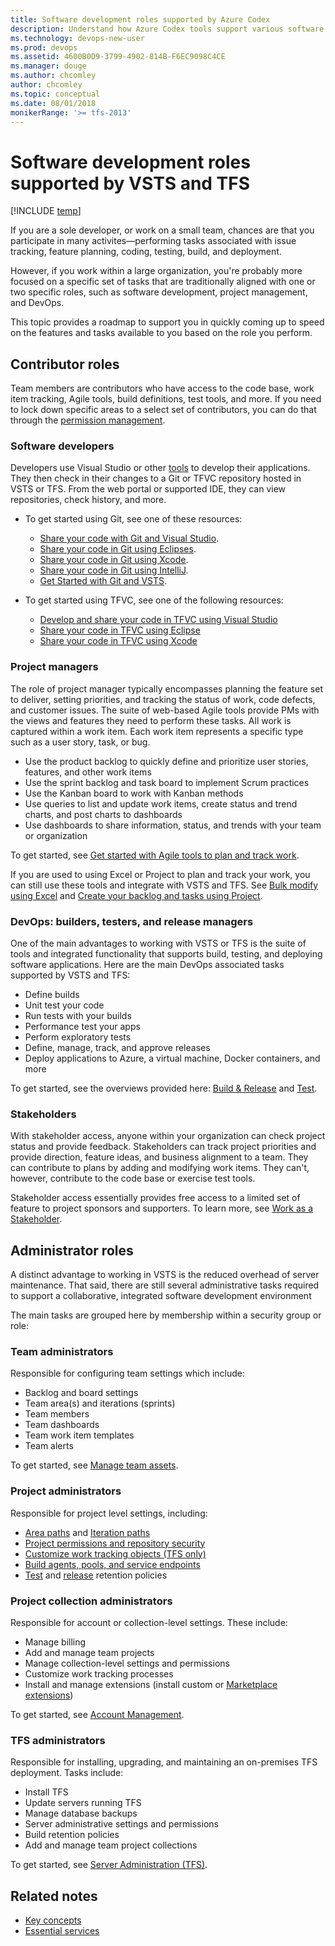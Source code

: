 ```yaml
---
title: Software development roles supported by Azure Codex
description: Understand how Azure Codex tools support various software development roles
ms.technology: devops-new-user 
ms.prod: devops
ms.assetid: 4600B0D9-3799-4902-814B-F6EC9098C4CE
ms.manager: douge
ms.author: chcomley
author: chcomley
ms.topic: conceptual
ms.date: 08/01/2018
monikerRange: '>= tfs-2013'
---
```


# Software development roles supported by VSTS and TFS

[!INCLUDE [temp](../_shared/version-vsts-tfs-all-versions.md)]

If you are a sole developer, or work on a small team, chances are that you participate in many activites&mdash;performing tasks associated with issue tracking, feature planning, coding, testing, build, and deployment.

However, if you work within a large organization, you're probably more focused on a specific set of tasks that are traditionally aligned with one or two specific roles, such as software development, project management, and DevOps.

This topic provides a roadmap to support you in quickly coming up to speed on the features and tasks available to you based on the role you perform.

## Contributor roles

Team members are contributors who have access to the code base, work item tracking, Agile tools, build definitions, test tools, and more. If you need to lock down specific areas to a select set of contributors, you can do that through the [permission management](../security/permissions.md).

### Software developers

Developers use Visual Studio or other [tools](tools.md) to develop their applications. They then check in their changes to a Git or TFVC repository hosted in VSTS or TFS. From the web portal or supported IDE, they can view repositories, check history, and more.

- To get started using Git, see one of these resources:

  - [Share your code with Git and Visual Studio](../git/share-your-code-in-git-vs.md).
  - [Share your code in Git using Eclipses](../git/share-your-code-in-git-eclipse.md).
  - [Share your code in Git using Xcode](../git/share-your-code-in-git-xcode.md).
  - [Share your code in Git using IntelliJ](/vsts/java/download-intellij-plug-in).
  - [Get Started with Git and VSTS](../git/gitquickstart.md).
- To get started using TFVC, see one of the following resources:

  - [Develop and share your code in TFVC using Visual Studio](../tfvc/share-your-code-in-tfvc-vs.md)
  - [Share your code in TFVC using Eclipse](../tfvc/share-your-code-in-tfvc-eclipse.md)
  - [Share your code in TFVC using Xcode](../tfvc/share-your-code-in-tfvc-xcode.md)

### Project managers

The role of project manager typically encompasses planning the feature set to deliver, setting priorities, and tracking the status of work, code defects, and customer issues. The suite of web-based Agile tools provide PMs with the views and features they need to perform these tasks. All work is captured within a work item. Each work item represents a specific type such as a user story, task, or bug.

- Use the product backlog to quickly define and prioritize user stories, features, and other work items
- Use the sprint backlog and task board to implement Scrum practices
- Use the Kanban board to work with Kanban methods
- Use queries to list and update work items, create status and trend charts, and post charts to dashboards
- Use dashboards to share information, status, and trends with your team or organization

To get started, see [Get started with Agile tools to plan and track work](../work/backlogs/overview.md).

If you are used to using Excel or Project to plan and track your work, you can still use these tools and integrate with VSTS and TFS. See [Bulk modify using Excel](../work/backlogs/office/bulk-add-modify-work-items-excel.md) and [Create your backlog and tasks using Project](../work/backlogs/office/create-your-backlog-tasks-using-project.md).

### DevOps: builders, testers, and release managers

One of the main advantages to working with VSTS or TFS is the suite of tools and integrated functionality that supports build, testing, and deploying software applications. Here are the main DevOps associated tasks supported by VSTS and TFS:

- Define builds
- Unit test your code
- Run tests with your builds
- Performance test your apps
- Perform exploratory tests
- Define, manage, track, and approve releases
- Deploy applications to Azure, a virtual machine, Docker containers, and more

To get started, see the overviews provided here: [Build &amp; Release](../build-release/overview.md) and [Test](../manual-test/index.md).

### Stakeholders

With stakeholder access, anyone within your organization can check project status and provide feedback. Stakeholders can track project priorities and provide direction, feature ideas, and business alignment to a team. They can contribute to plans by adding and modifying work items. They can't, however, contribute to the code base or exercise test tools.

Stakeholder access essentially provides free access to a limited set of feature to project sponsors and supporters. To learn more, see [Work as a Stakeholder](../security/get-started-stakeholder.md).

<a id="admin-roles">  </a>

## Administrator roles

A distinct advantage to working in VSTS is the reduced overhead of server maintenance. That said, there are still several administrative tasks required to support a collaborative, integrated software development environment

The main tasks are grouped here by membership within a security group or role: 

### Team administrators

Responsible for configuring team settings which include:

- Backlog and board settings
- Team area(s) and iterations (sprints)
- Team members
- Team dashboards
- Team work item templates
- Team alerts

To get started, see [Manage team assets](../work/scale/manage-team-assets.md).

### Project administrators

Responsible for project level settings, including:

- [Area paths](../work/customize/set-area-paths.md) and [Iteration paths](../work/customize/set-iteration-paths-sprints.md)
- [Project permissions and repository security](../security/permissions.md)
- [Customize work tracking objects (TFS only)](../work/customize/customize-work.md) 
- [Build agents, pools, and service endpoints](../build-release/overview.md) 
- [Test](../manual-test/getting-started/how-long-to-keep-test-results.md) and [release](../build-release/concepts/policies/retention.md) retention policies

### Project collection administrators

Responsible for account or collection-level settings. These include:

- Manage billing
- Add and manage team projects
- Manage collection-level settings and permissions
- Customize work tracking processes
- Install and manage extensions (install custom or [Marketplace extensions](https://marketplace.visualstudio.com/))

To get started, see [Account Management](../accounts/account-management.md).

### TFS administrators

Responsible for installing, upgrading, and maintaining an on-premises TFS deployment. Tasks include:

- Install TFS
- Update servers running TFS
- Manage database backups 
- Server administrative settings and permissions
- Build retention policies
- Add and manage team project collections

To get started, see [Server Administration (TFS)](../tfs-server/index.md).

## Related notes

- [Key concepts](concepts.md)
- [Essential services](services.md)
